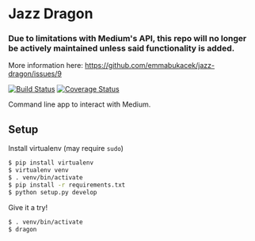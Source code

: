 Jazz Dragon
===========

### Due to limitations with Medium's API, this repo will no longer be actively maintained unless said functionality is added.

More information here: https://github.com/emmabukacek/jazz-dragon/issues/9

[![Build Status](https://travis-ci.org/emmabukacek/jazz-dragon.svg?branch=develop)](https://travis-ci.org/emmabukacek/jazz-dragon)
[![Coverage Status](https://coveralls.io/repos/github/emmabukacek/jazz-dragon/badge.svg?branch=develop)](https://coveralls.io/github/emmabukacek/jazz-dragon?branch=develop)

Command line app to interact with Medium.

## Setup

Install virtualenv (may require `sudo`)
```bash
$ pip install virtualenv
$ virtualenv venv
$ . venv/bin/activate
$ pip install -r requirements.txt
$ python setup.py develop
```

Give it a try!
```bash
$ . venv/bin/activate
$ dragon
```
